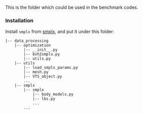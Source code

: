 This is the folder which could be used in the benchmark codes.

### Installation

Install ```smplx``` from [smplx](https://github.com/vchoutas/smplx), and put it under this folder:

```
|-- data_processing
    |-- optimization
        |-- __init__.py
        |-- bvh2smplx.py
        |-- utils.py
    |-- utils
        |-- load_smplx_params.py
        |-- mesh.py
        |-- VTS_object.py
        ...
    |-- smplx
        |-- smplx
            |-- body_models.py
            |-- lbs.py
            ...
        ...
```
